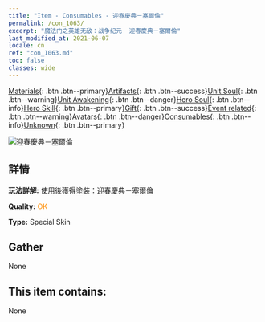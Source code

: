 ```yaml
---
title: "Item - Consumables - 迎春慶典－塞爾倫"
permalink: /con_1063/
excerpt: "魔法门之英雄无敌：战争纪元  迎春慶典－塞爾倫"
last_modified_at: 2021-06-07
locale: cn
ref: "con_1063.md"
toc: false
classes: wide
---
```

 [Materials](/ItemsCN/){: .btn .btn--primary}[Artifacts](/ItemsCN/Artifacts/){: .btn .btn--success}[Unit Soul](/ItemsCN/UnitSoul/){: .btn .btn--warning}[Unit Awakening](/ItemsCN/UnitAwakening/){: .btn .btn--danger}[Hero Soul](/ItemsCN/HeroSoul/){: .btn .btn--info}[Hero Skill](/ItemsCN/HeroSkill/){: .btn .btn--primary}[Gift](/ItemsCN/Gift/){: .btn .btn--success}[Event related](/ItemsCN/Events/){: .btn .btn--warning}[Avatars](/ItemsCN/Avatars/){: .btn .btn--danger}[Consumables](/ItemsCN/Consumables/){: .btn .btn--info}[Unknown](/ItemsCN/Unknown/){: .btn .btn--primary}

 ![迎春慶典－塞爾倫](/images/h/h_Xeron3.jpg)

## 詳情
 **玩法詳解:** 使用後獲得塗裝：迎春慶典－塞爾倫

 **Quality:** <span style="color: #FF8C00">OK</span>

 **Type:** Special Skin

## Gather

  None

## This item contains:

  None

